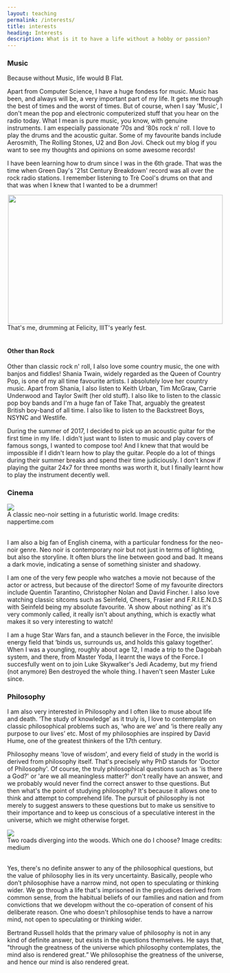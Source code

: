```yaml
---
layout: teaching
permalink: /interests/
title: interests
heading: Interests
description: What is it to have a life without a hobby or passion?
---
```



### Music
Because without Music, life would B Flat.

Apart from Computer Science, I have a huge fondess for music. Music has been, and always will be, a very important part of my life. It gets me through the best of times and the worst of times. But of course, when I say 'Music', I don't mean the pop and electronic computerized stuff that you hear on the radio today. What I mean is pure music, you know, with genuine instruments. I am especially passionate ‘70s and ‘80s rock n’ roll. I love to play the drums and the acoustic guitar. Some of my favourite bands include Aerosmith, The Rolling Stones, U2 and Bon Jovi. Check out my blog if you want to see my thoughts and opinions on some awesome records! 

I have been learning how to drum since I was in the 6th grade. That was the time when Green Day's '21st Century Breakdown' record was all over the rock radio stations. I remember listening to Trè Cool's drums on that and that was when I knew that I wanted to be a drummer! 

<div class="img_row">
    <center> <img width="500" height="300" src="{{ site.baseurl }}/assets/img/drums.JPG"> </center>
</div>
<div class="col three caption">
    That's me, drumming at Felicity, IIIT's yearly fest. 
</div>
<br/>

#### Other than Rock 
Other than classic rock n' roll, I also love some country music, the one with banjos and fiddles! Shania Twain, widely regarded as the Queen of Country Pop, is one of my all time favourite artists. I absolutely love her country music. Apart from Shania, I also listen to Keith Urban, Tim McGraw, Carrie Underwood and Taylor Swift (her old stuff). I also like to listen to the classic pop boy bands and I'm a huge fan of Take That, arguably the greatest British boy-band of all time. I also like to listen to the Backstreet Boys, NSYNC and Westlife. 

During the summer of 2017, I decided to pick up an acoustic guitar for the first time in my life. I didn't just want to listen to music and play covers of famous songs, I wanted to compose too! And I knew that that would be impossible if I didn't learn how to play the guitar. People do a lot of things during their summer breaks and spend their time judiciously. I don't know if playing the guitar 24x7 for three months was worth it, but I finally learnt how to play the instrument decently well. 

### Cinema

<div class="img_row">
    <!-- <center> <img width="480" height="320" src="{{ site.baseurl }}/assets/img/noir.jpg"> </center> -->
    <img class="col three" src="{{ site.baseurl }}/assets/img/noir.jpg">
</div>
<div class="col three caption">
    A classic neo-noir setting in a futuristic world. Image credits: nappertime.com
</div>

<br/>

I am also a big fan of English cinema, with a  particular fondness for the neo-noir genre. Neo noir is contemporary noir but not just in terms of lighting, but also the storyline. It often blurs the line between good and bad. It means a dark movie, indicating a sense of something sinister and shadowy. 

I am one of the very few people who watches a movie not because of the actor or actress, but because of the director! Some of my favourite directors include Quentin Tarantino, Christopher Nolan and David Fincher. I also love watching classic sitcoms such as Seinfeld, Cheers, Frasier and F.R.I.E.N.D.S with Seinfeld being my absolute favourite. 'A show about nothing' as it's very commonly called, it really isn't about anything, which is exactly what makes it so very interesting to watch!

I am a huge Star Wars fan, and a staunch believer in the Force, the invisible energy field that ‘binds us, surrounds us, and holds this galaxy together’. When I was a youngling, roughly about age 12, I made a trip to the Dagobah system, and there, from Master Yoda, I learnt the ways of the Force. I succesfully went on to join Luke Skywalker's Jedi Academy, but my friend (not anymore) Ben destroyed the whole thing. I haven't seen Master Luke since.

### Philosophy

I am also very interested in Philosophy and I often like to muse about life and death. ‘The study of knowledge’ as it truly is, I love to contemplate on classic philosophical problems such as, ‘who are we’ and ‘is there really any purpose to our lives’ etc. Most of my philosophies are inspired by David Hume, one of the greatest thinkers of the 17th century. 

Philosophy means 'love of wisdom', and every field of study in the world is derived from philosophy itself. That's precisely why PhD stands for 'Doctor of Philosophy'. Of course, the truly philosophical questions such as 'is there a God?' or 'are we all meaningless matter?' don't really have an answer, and we probably would never find the correct answer to thse questions. But then what's the point of studying philosophy? It's because it allows one to think and attempt to comprehend life. The pursuit of philosophy is not merely to suggest answers to these questions but to make us sensitive to their importance and to keep us conscious of a speculative interest in the universe, which we might otherwise forget. 

<div class="img_row">
    <!-- <center> <img width="480" height="320" src="{{ site.baseurl }}/assets/img/noir.jpg"> </center> -->
    <img class="col three" src="{{ site.baseurl }}/assets/img/roads.jpeg">
</div>
<div class="col three caption">
    Two roads diverging into the woods. Which one do I choose? Image credits: medium
</div>

<br/>

Yes, there's no definite answer to any of the philosophical questions, but the value of philosophy lies in its very uncertainty. Basically, people who don’t philosophise have a narrow mind, not open to speculating or thinking wider. We go through a life that's imprisoned in the prejudices derived from common sense, from the habitual beliefs of our families and nation and from convictions that we developm without the co-operation of consent of his deliberate reason. One who doesn't philosophise tends to have a narrow mind, not open to speculating or thinking wider.

Bertrand Russell holds that the primary value of philosophy is not in any kind of definite answer, but exists in the questions themselves. He says that, "through the greatness of the universe which philosophy contemplates, the mind also is rendered great.” We philosophise the greatness of the universe, and hence our mind is also rendered great.





 